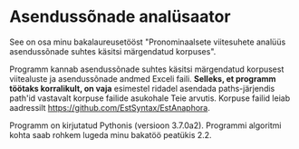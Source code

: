 # Asendussõnade analüsaator
See on osa minu bakalaureusetööst "Pronominaalsete viitesuhete analüüs asendussõnade suhtes käsitsi märgendatud korpuses".

Programm kannab asendussõnade suhtes käsitsi märgendatud korpusest viitealuste ja asendussõnade andmed Exceli faili.
**Selleks, et programm töötaks korralikult, on vaja** esimestel ridadel asendada paths-järjendis path'id vastavalt korpuse failide
asukohale Teie arvutis. Korpuse failid leiab aadressilt https://github.com/EstSyntax/EstAnaphora.

Programm on kirjutatud Pythonis (versioon 3.7.0a2).
Programmi algoritmi kohta saab rohkem lugeda minu bakatöö peatükis 2.2. 
